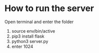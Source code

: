 # How to run the server
Open terminal and enter the folder
1. source env/bin/active
2. pip3 install flask
3. python3 server.py 
4. enter 1024 
